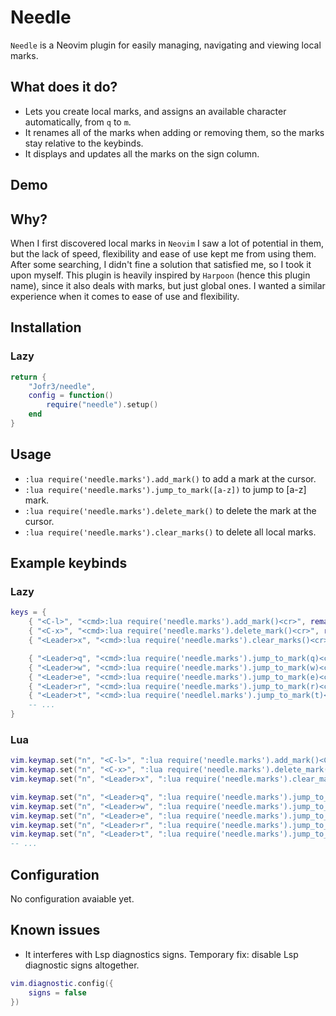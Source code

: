 # Needle

`Needle` is a Neovim plugin for easily managing, navigating and viewing local marks.

## What does it do?

- Lets you create local marks, and assigns an available character automatically, from `q` to `m`.
- It renames all of the marks when adding or removing them, so the marks stay relative to the keybinds.
- It displays and updates all the marks on the sign column.
  
## Demo

## Why?

When I first discovered local marks in `Neovim` I saw a lot of potential in them, but the lack of speed, flexibility and ease of use kept me from using them. After some searching, I didn't fine a solution that satisfied me, so I took it upon myself. This plugin is heavily inspired by `Harpoon` (hence this plugin name), since it also deals with marks, but just global ones. I wanted a similar experience when it comes to ease of use and flexibility.

## Installation

### Lazy

```lua
return {
    "Jofr3/needle",
    config = function()
        require("needle").setup()
    end
}
```

## Usage

- `:lua require('needle.marks').add_mark()` to add a mark at the cursor.
- `:lua require('needle.marks').jump_to_mark([a-z])` to jump to [a-z] mark.
- `:lua require('needle.marks').delete_mark()` to delete the mark at the cursor.
- `:lua require('needle.marks').clear_marks()` to delete all local marks.

## Example keybinds

### Lazy 

```lua
keys = {
    { "<C-l>", "<cmd>:lua require('needle.marks').add_mark()<cr>", remap = true, desc = "Add mark" },
    { "<C-x>", "<cmd>:lua require('needle.marks').delete_mark()<cr>", remap = true, desc = "Delete mark" },
    { "<Leader>x", "<cmd>:lua require('needle.marks').clear_marks()<cr>", remap = true, desc = "Clear marks" },

    { "<Leader>q", "<cmd>:lua require('needle.marks').jump_to_mark(q)<cr>", remap = true, desc = "Jump to mark q" },
    { "<Leader>w", "<cmd>:lua require('needle.marks').jump_to_mark(w)<cr>", remap = true, desc = "Jump to mark w" },
    { "<Leader>e", "<cmd>:lua require('needle.marks').jump_to_mark(e)<cr>", remap = true, desc = "Jump to mark e" },
    { "<Leader>r", "<cmd>:lua require('needle.marks').jump_to_mark(r)<cr>", remap = true, desc = "Jump to mark r" },
    { "<Leader>t", "<cmd>:lua require('needlel.marks').jump_to_mark(t)<cr>", remap = true, desc = "Jump to mark t" },
    -- ...
}
```

### Lua

```lua
vim.keymap.set("n", "<C-l>", ":lua require('needle.marks').add_mark()<CR>")
vim.keymap.set("n", "<C-x>", ":lua require('needle.marks').delete_mark()<CR>")
vim.keymap.set("n", "<Leader>x", ":lua require('needle.marks').clear_marks()<CR>")

vim.keymap.set("n", "<Leader>q", ":lua require('needle.marks').jump_to_mark(q)<CR>")
vim.keymap.set("n", "<Leader>w", ":lua require('needle.marks').jump_to_mark(w)<CR>")
vim.keymap.set("n", "<Leader>e", ":lua require('needle.marks').jump_to_mark(e)<CR>")
vim.keymap.set("n", "<Leader>r", ":lua require('needle.marks').jump_to_mark(r)<CR>")
vim.keymap.set("n", "<Leader>t", ":lua require('needle.marks').jump_to_mark(t)<CR>")
-- ...
```

## Configuration

No configuration avaiable yet.

## Known issues

- It interferes with Lsp diagnostics signs. Temporary fix: disable Lsp diagnostic signs altogether.

```lua
vim.diagnostic.config({
    signs = false
})
```
